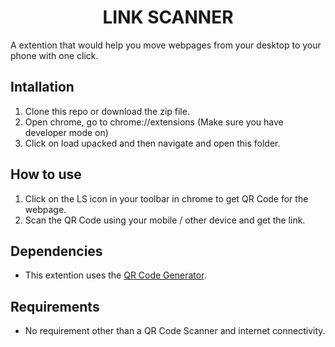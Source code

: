 <div align ="center" >

# LINK SCANNER
</div>
A extention that would help you move webpages from your desktop to your phone with one click. 


## Intallation 
1. Clone this repo or download the zip file.
2. Open chrome, go to chrome://extensions (Make sure you have developer mode on)
3. Click on load upacked and then navigate and open this folder.

## How to use
1. Click on the LS icon in your toolbar in chrome to get QR Code for the webpage.
2. Scan the QR Code using your mobile / other device and get the link.



## Dependencies
* This extention uses the [QR Code Generator](https://www.the-qrcode-generator.com/).

## Requirements
* No requirement other than a QR Code Scanner and internet connectivity.

